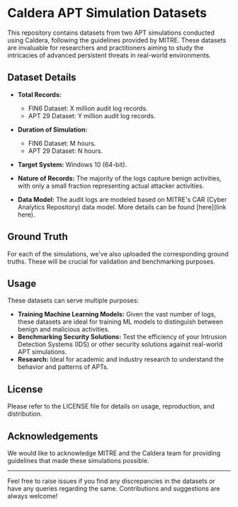 # Caldera APT Simulation Datasets

This repository contains datasets from two APT simulations conducted using Caldera, following the guidelines provided by MITRE. These datasets are invaluable for researchers and practitioners aiming to study the intricacies of advanced persistent threats in real-world environments.

## Dataset Details

- **Total Records:** 
  - FIN6 Dataset: X million audit log records.
  - APT 29 Dataset: Y million audit log records.

- **Duration of Simulation:**
  - FIN6 Dataset: M hours.
  - APT 29 Dataset: N hours.

- **Target System:** Windows 10 (64-bit).

- **Nature of Records:** The majority of the logs capture benign activities, with only a small fraction representing actual attacker activities.

- **Data Model:** The audit logs are modeled based on MITRE's CAR (Cyber Analytics Repository) data model. More details can be found [here](link here).

## Ground Truth

For each of the simulations, we've also uploaded the corresponding ground truths. These will be crucial for validation and benchmarking purposes.

## Usage

These datasets can serve multiple purposes:
- **Training Machine Learning Models:** Given the vast number of logs, these datasets are ideal for training ML models to distinguish between benign and malicious activities.
- **Benchmarking Security Solutions:** Test the efficiency of your Intrusion Detection Systems (IDS) or other security solutions against real-world APT simulations.
- **Research:** Ideal for academic and industry research to understand the behavior and patterns of APTs.

## License

Please refer to the LICENSE file for details on usage, reproduction, and distribution.

## Acknowledgements

We would like to acknowledge MITRE and the Caldera team for providing guidelines that made these simulations possible.

---

Feel free to raise issues if you find any discrepancies in the datasets or have any queries regarding the same. Contributions and suggestions are always welcome!
